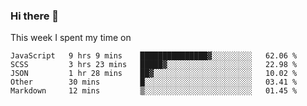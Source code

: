 ### Hi there 👋

<!--
**qiruohan/qiruohan** is a ✨ _special_ ✨ repository because its `README.md` (this file) appears on your GitHub profile.

Here are some ideas to get you started:

- 🔭 I’m currently working on ...
- 🌱 I’m currently learning ...
- 👯 I’m looking to collaborate on ...
- 🤔 I’m looking for help with ...
- 💬 Ask me about ...
- 📫 How to reach me: ...
- 😄 Pronouns: ...
- ⚡ Fun fact: ...
-->

This week I spent my time on 
<!--START_SECTION:waka-->
```text
JavaScript   9 hrs 9 mins    ███████████████▓░░░░░░░░░   62.06 % 
SCSS         3 hrs 23 mins   █████▓░░░░░░░░░░░░░░░░░░░   22.98 % 
JSON         1 hr 28 mins    ██▓░░░░░░░░░░░░░░░░░░░░░░   10.02 % 
Other        30 mins         █░░░░░░░░░░░░░░░░░░░░░░░░   03.41 % 
Markdown     12 mins         ▒░░░░░░░░░░░░░░░░░░░░░░░░   01.45 % 
```
<!--END_SECTION:waka-->
